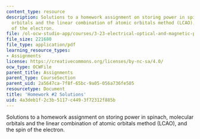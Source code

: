 ```yaml
---
content_type: resource
description: Solutions to a homework assignment on storing power in spinach, molecular
  orbitals and the linear combination of atomic orbitals method (LCAO), and the spin
  of the electron.
file: /ol-ocw-studio-app/courses/3-23-electrical-optical-and-magnetic-properties-of-materials-fall-2007/4a3deb1f2c3b5117c4493f72312f885b_sol2.pdf
file_size: 221680
file_type: application/pdf
learning_resource_types:
- Assignments
license: https://creativecommons.org/licenses/by-nc-sa/4.0/
ocw_type: OCWFile
parent_title: Assignments
parent_type: CourseSection
parent_uid: 2a5647ca-7f8f-65bc-9a05-056a736fe505
resourcetype: Document
title: 'Homework #2 Solutions'
uid: 4a3deb1f-2c3b-5117-c449-3f72312f885b
---
```

Solutions to a homework assignment on storing power in spinach, molecular orbitals and the linear combination of atomic orbitals method (LCAO), and the spin of the electron.